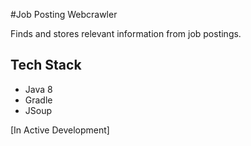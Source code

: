 #Job Posting Webcrawler

Finds and stores relevant information from job postings.

## Tech Stack
 - Java 8
 - Gradle
 - JSoup

[In Active Development]

